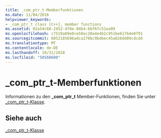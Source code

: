 ```yaml
---
title: _com_ptr_t-Memberfunktionen
ms.date: 11/04/2016
helpviewer_keywords:
- _com_ptr_t class [C++], member functions
ms.assetid: 02a54c68-2452-4f8e-84b4-6bf67c51ea99
ms.openlocfilehash: c7519a69e0ce58ec20a4e4b2c951be61764e8791
ms.sourcegitcommit: 6052185696adca270bc9bdbec45a626dd89cdcdd
ms.translationtype: MT
ms.contentlocale: de-DE
ms.lasthandoff: 10/31/2018
ms.locfileid: "50560600"
---
```

# <a name="comptrt-member-functions"></a>_com_ptr_t-Memberfunktionen

Informationen zu den **_com_ptr_t** Member-Funktionen, finden Sie unter [_com_ptr_t-Klasse](../cpp/com-ptr-t-class.md).

## <a name="see-also"></a>Siehe auch

[_com_ptr_t-Klasse](../cpp/com-ptr-t-class.md)